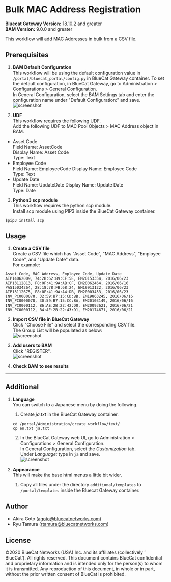 # Bulk MAC Address Registration  
**Bluecat Gateway Version:** 18.10.2 and greater  
**BAM Version:** 9.0.0 and greater  

This workflow will add MAC Addresses in bulk from a CSV file.  

## Prerequisites
1. **BAM Default Configuration**  
This workflow will be using the default configuration value in `/portal/bluecat_portal/config.py` in BlueCat Gateway container.  To set the default configuration, in BlueCat Gateway, go to Administration > Configurations > General Configuration.  
In General Configuration, select the BAM Settings tab and enter the configuration name under "Default Configuration:" and save.  
![screenshot](img/BAM_default_settings.jpg?raw=true "BAM_default_settings")  

2. **UDF**  
This workflow requires the following UDF.  
Add the following UDF to MAC Pool Objects > MAC Address object in BAM.  
  - Asset Code  
  Field Name: AssetCode    
  Display Name: Asset Code   
  Type: Text  
  - Employee Code    
  Field Name: EmployeeCode
  Display Name: Employee Code   
  Type: Text  
  - Update Date  
  Field Name: UpdateDate
  Display Name: Update Date  
  Type: Date  

3. **Python3 scp module**  
This workflow requires the python scp module.  
Install scp module using PIP3 inside the BlueCat Gateway container.
```
$pip3 install scp

```

## Usage  

1. **Create a CSV file**  
Create a CSV file which has "Asset Code", "MAC Address", "Employee Code", and "Update Date" data.  
For example:   
```
Asset Code, MAC Address, Employee Code, Update Date
AIP14062009, 74:2B:62:89:CF:5E, EM20153354, 2016/06/23
AIP13112813, F8:0F:41:9A:AB:CF, EM20062464, 2016/06/16
PAS15034264, 28:18:78:FB:68:24, EM19913122, 2016/06/23
AIP13112675, F8:0F:41:9A:A4:DB, EM20003453, 2016/06/23
INV_PC0000078, 32:59:B7:15:CD:BB, EM19863245, 2016/06/16
INV_PC0000078, 30:59:B7:15:CC:BA, EM20103149, 2016/06/16
INV_PC0000112, B6:AE:2B:22:42:D0, EM20093621, 2016/06/21
INV_PC0000112, B4:AE:2B:22:43:D1, EM20174671, 2016/06/21

```
2. **Import CSV file in BlueCat Gateway**  
Click "Choose File" and select the corresponding CSV file.  
The Group List will be populated as below:  
![screenshot](img/Bulk_mac1.jpg?raw=true "Bulk_mac1")  

3. **Add users to BAM**  
Click "REGISTER".  
![screenshot](img/Bulk_mac2.jpg?raw=true "Bulk_mac2")  

4. **Check BAM to see results**  

---

## Additional  

1. **Language**  
You can switch to a Japanese menu by doing the following.  
    1. Create *ja.txt* in the BlueCat Gateway container.  
    ```
    cd /portal/Administration/create_workflow/text/  
    cp en.txt ja.txt  
    ```  
    2. In the BlueCat Gateway web UI, go to Administration > Configurations > General Configuration.   
    In General Configuration, select the *Customization* tab.  
    Under *Language:* type in `ja` and save.  
    ![screenshot](img/langauge_ja.jpg?raw=true "langauge_ja")  

2. **Appearance**  
This will make the base html menus a little bit wider.  
    1. Copy all files under the directory `additional/templates` to `/portal/templates` inside the Bluecat Gateway container.  

## Author   
- Akira Goto (agoto@bluecatnetworks.com)  
- Ryu Tamura (rtamura@bluecatnetworks.com)  

## License
©2020 BlueCat Networks (USA) Inc. and its affiliates (collectively ‘ BlueCat’). All rights reserved. This document contains BlueCat confidential and proprietary information and is intended only for the person(s) to whom it is transmitted. Any reproduction of this document, in whole or in part, without the prior written consent of BlueCat is prohibited.
